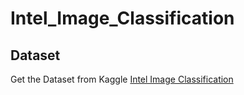 # Intel_Image_Classification

## Dataset

Get the Dataset from Kaggle [Intel Image Classification](https://www.kaggle.com/puneet6060/intel-image-classification)
